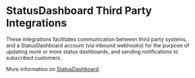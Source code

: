 # StatusDashboard Third Party Integrations 

These integrations facilitates communication between third party systems, and a StatusDashboard account (via inbound webhooks) for the purpose of updating more or more status dashboards, and sending notifications to subscribed customers.

More information on [StatusDashboard](https://www.statusdashboard.com).
